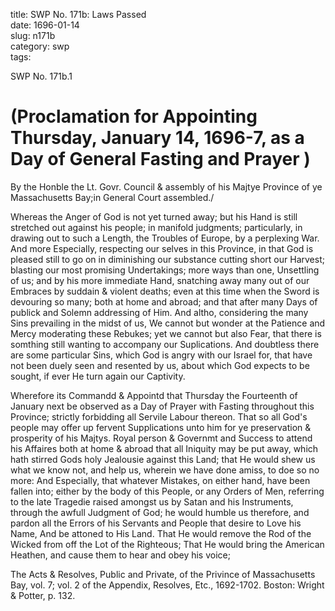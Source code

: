 title: SWP No. 171b: Laws Passed  
date: 1696-01-14  
slug: n171b  
category: swp  
tags: 



<div markdown class="doc" id="n171b.1">

<div class="doc_id">SWP No. 171b.1</div>


# (Proclamation for Appointing Thursday, January 14, 1696-7, as a Day of General Fasting and Prayer )

By the Honble the Lt. Govr. Council & assembly of his Majtye Province of ye Massachusetts Bay;in General Court assembled./

Whereas the Anger of God is not yet turned away; but his Hand is still stretched out against his people; in manifold judgments; particularly, in drawing out to such a Length, the Troubles of Europe, by a perplexing War. And more Especially, respecting our selves in this Province, in that God is pleased still to go on in diminishing our substance cutting short our Harvest; blasting our most promising Undertakings; more ways than one, Unsettling of us; and by his more immediate Hand, snatching away many out of our Embraces by suddain & violent deaths; even at this time when the Sword is devouring so many; both at home and abroad; and that after many Days of publick and Solemn addressing of Him. And altho, considering the many Sins prevailing in the midst of us, We cannot but wonder at the Patience and Mercy moderating these Rebukes; yet we cannot but also Fear, that there is somthing still wanting to accompany our Suplications. And doubtless there are some particular Sins, which God is angry with our Israel for, that have not been duely seen and resented by us, about which God expects to be sought, if ever He turn again our Captivity.

Wherefore its Commandd & Appointd that Thursday the Fourteenth of January next be observed as a Day of Prayer with Fasting throughout this Province; strictly forbidding all Servile Labour thereon. That so all God's people may offer up fervent Supplications unto him for ye preservation & prosperity of his Majtys. Royal person & Governmt and Success to attend his Affaires both at home & abroad that all Iniquity may be put away, which hath stirred Gods holy Jealousie against this Land; that He would shew us what we know not, and help us, wherein we have done amiss, to doe so no more: And Especially, that whatever Mistakes, on either hand, have been fallen into; either by the body of this People, or any Orders of Men, referring to the late Tragedie raised amongst us by Satan and his Instruments, through the awfull Judgment of God; he would humble us therefore, and pardon all the Errors of his Servants and People that desire to Love his Name, And be attoned to His Land. That He would remove the Rod of the Wicked from off the Lot of the Righteous; That He would bring the American Heathen, and cause them to hear and obey his voice;

The Acts & Resolves, Public and Private, of the Privince of Massachusetts Bay, vol. 7; vol. 2 of the Appendix, Resolves, Etc., 1692-1702. Boston: Wright & Potter, p. 132.


</div>

